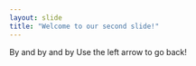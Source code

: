 ```yaml
---
layout: slide
title: "Welcome to our second slide!"
---
```

By and by and by
Use the left arrow to go back!
